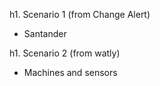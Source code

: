 h1. Scenario 1 (from Change Alert)

- Santander

h1. Scenario 2 (from watly)

- Machines and sensors
